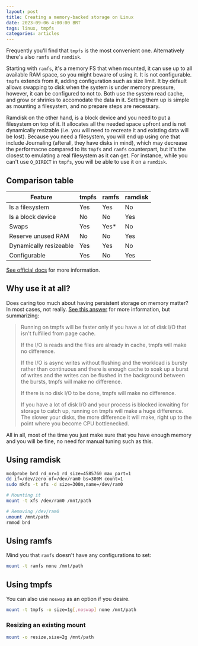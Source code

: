 ```yaml
---
layout: post
title: Creating a memory-backed storage on Linux
date: 2023-09-06 4:00:00 BRT
tags: linux, tmpfs
categories: articles
---
```

Frequently you'll find that `tmpfs` is the most convenient one. Alternatively there's also `ramfs`
and `ramdisk`.

Starting with `ramfs`, it's a memory FS that when mounted, it can use up to all available RAM space,
so you might beware of using it. It is not configurable. `tmpfs` extends from it, adding
configuration such as size limit. It by default allows swapping to disk when the system is under
memory pressure, however, it can be configured to not to. Both use the system read cache, and grow
or shrinks to accomodate the data in it. Setting them up is simple as mounting a filesystem, and no
prepare steps are necessary.

Ramdisk on the other hand, is a block device and you need to put a filesystem on top of it. It
allocates all the needed space upfront and is not dynamically resizable (i.e. you will need to
recreate it and existing data will be lost). Because you need a filesystem, you will end up using
one that include Journaling (afterall, they have disks in mind), which may decrease the performacne
compared to its `tmpfs` and `ramfs` counterpart, but it's the closest to emulating a real filesystem
as it can get. For instance, while you can't use `O_DIRECT` in `tmpfs`, you will be able to use it
on a `ramdisk`.

## Comparison table

| Feature | tmpfs | ramfs | ramdisk |
| ---------- | ------- | ------- | ---------- |
| Is a filesystem | Yes | Yes | No |
| Is a block device | No | No | Yes |
| Swaps | Yes | Yes* | No |
| Reserve unused RAM | No | No | Yes |
| Dynamically resizeable | Yes | Yes | No |
| Configurable | Yes | No | Yes |

[See official docs](https://www.kernel.org/doc/html/latest/filesystems/tmpfs.html) for more information.

## Why use it at all?

Does caring too much about having persistent storage on memory matter? In most cases, not really.
[See this
answer](https://superuser.com/questions/1551982/should-i-expect-programs-that-run-from-a-tmpfs-folder-to-run-faster-with-and-w)
for more information, but summarizing:

> Running on tmpfs will be faster only if you have a lot of disk I/O that isn't fulfilled from page
> cache.
> 
> If the I/O is reads and the files are already in cache, tmpfs will make no difference.
> 
> If the I/O is async writes without flushing and the workload is bursty rather than continuous and
> there is enough cache to soak up a burst of writes and the writes can be flushed in the background
> between the bursts, tmpfs will make no difference.
> 
> If there is no disk I/O to be done, tmpfs will make no difference.
> 
> If you have a lot of disk I/O and your process is blocked iowaiting for storage to catch up,
> running on tmpfs will make a huge difference. The slower your disks, the more difference it will
> make, right up to the point where you become CPU bottlenecked.

All in all, most of the time you just make sure that you have enough memory and you will be fine, no
need for manual tuning such as this.

## Using ramdisk

```bash
modprobe brd rd_nr=1 rd_size=4585760 max_part=1
dd if=/dev/zero of=/dev/ram0 bs=300M count=1
sudo mkfs -t xfs -d size=300m,name=/dev/ram0

# Mounting it
mount -t xfs /dev/ram0 /mnt/path

# Removing /dev/ram0
umount /mnt/path
rmmod brd
```

## Using ramfs

Mind you that `ramfs` doesn't have any configurations to set:

```bash
mount -t ramfs none /mnt/path
```

## Using tmpfs

You can also use `noswap` as an option if you desire.

```bash
mount -t tmpfs -o size=1g[,noswap] none /mnt/path
```

### Resizing an existing mount

```bash
mount -o resize,size=2g /mnt/path
```

